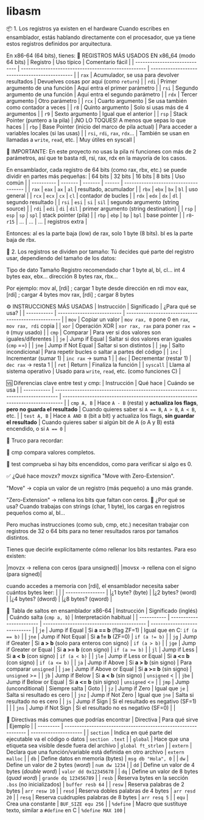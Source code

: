 # libasm

📦 1. Los registros ya existen en el hardware
Cuando escribes en ensamblador, estás hablando directamente con el procesador, que ya tiene estos registros definidos por arquitectura.

En x86-64 (64 bits), tienes:
🧠 REGISTROS MÁS USADOS EN x86_64 (modo 64 bits)
| Registro                      | Uso típico                                          | Comentario fácil                               |
| ----------------------------- | --------------------------------------------------- | ---------------------------------------------- |
| `rax`                         | Acumulador, se usa para devolver resultados         | Devuelves cosas por aquí (como `return`)       |
| `rdi`                         | Primer argumento de una función                     | Aquí entra el primer parámetro                 |
| `rsi`                         | Segundo argumento de una función                    | Aquí entra el segundo parámetro                |
| `rdx`                         | Tercer argumento                                    | Otro parámetro                                 |
| `rcx`                         | Cuarto argumento                                    | Se usa también como contador a veces           |
| `r8`                          | Quinto argumento                                    | Solo si usas más de 4 argumentos               |
| `r9`                          | Sexto argumento                                     | Igual que el anterior                          |
| `rsp`                         | Stack Pointer (puntero a la pila)                   | ¡NO LO TOQUES! A menos que sepas lo que haces  |
| `rbp`                         | Base Pointer (inicio del marco de pila actual)      | Para acceder a variables locales (si las usas) |
| `rsi`, `rdi`, `rax`, `rdx`... | También se usan en llamadas a `write`, `read`, etc. | Muy útiles en syscall                          |

🛑 IMPORTANTE: En este proyecto no usas la pila ni funciones con más de 2 parámetros, así que te basta rdi, rsi, rax, rdx en la mayoría de los casos.

En ensamblador, cada registro de 64 bits (como rax, rbx, etc.) se puede dividir en partes más pequeñas:
| 64 bits    | 32 bits | 16 bits | 8 bits | Uso común                             |
| ---------- | ------- | ------- | ------ | ------------------------------------- |
| `rax`      | `eax`   | `ax`    | `al`   | resultado, acumulador                 |
| `rbx`      | `ebx`   | `bx`    | `bl`   | uso general                           |
| `rcx`      | `ecx`   | `cx`    | `cl`   | contador de bucles                    |
| `rdx`      | `edx`   | `dx`    | `dl`   | segundo resultado                     |
| `rsi`      | `esi`   | `si`    | `sil`  | segundo argumento (string source)     |
| `rdi`      | `edi`   | `di`    | `dil`  | primer argumento (string destination) |
| `rsp`      | `esp`   | `sp`    | `spl`  | stack pointer (pila)                  |
| `rbp`      | `ebp`   | `bp`    | `bpl`  | base pointer                          |
| `r8`-`r15` | ...     | ...     | ...    | registros extra                       |

Entonces:
al es la parte baja (low) de rax, solo 1 byte (8 bits).
bl es la parte baja de rbx.

🧩 2. Los registros se dividen por tamaño:
Tú decides qué parte del registro usar, dependiendo del tamaño de los datos:

Tipo de dato	Tamaño	Registro recomendado
char	1 byte	al, bl, cl...
int	4 bytes	eax, ebx...
dirección	8 bytes	rax, rbx...

Por ejemplo:
mov al, [rdi]    ; cargar 1 byte desde dirección en rdi
mov eax, [rdi]   ; cargar 4 bytes
mov rax, [rdi]   ; cargar 8 bytes


⚙️ INSTRUCCIONES MÁS USADAS
| Instrucción | Significado                | ¿Para qué se usa?                                   |
| ----------- | -------------------------- | --------------------------------------------------- |
| `mov`       | Copiar un valor            | `mov rax, 0` pone 0 en `rax`, `mov rax, rdi` copia  |
| `xor`       | Operación XOR              | `xor rax, rax` para poner `rax = 0` (muy usado)     |
| `cmp`       | Comparar                   | Para ver si dos valores son iguales/diferentes      |
| `je`        | Jump if Equal              | Saltar si dos valores eran iguales (`cmp` ==)       |
| `jne`       | Jump if Not Equal          | Saltar si son distintos                             |
| `jmp`       | Salto incondicional        | Para repetir bucles o saltar a partes del código    |
| `inc`       | Incrementar (sumar 1)      | `inc rax` → suma 1                                  |
| `dec`       | Decrementar (restar 1)     | `dec rax` → resta 1                                 |
| `ret`       | Return                     | Finaliza la función                                 |
| `syscall`   | Llama al sistema operativo | Usado para `write`, `read`, etc. (como funciones C) |

🆚 Diferencias clave entre test y cmp:
| Instrucción | Qué hace                                                                        | Cuándo se usa                                                                  |
| ----------- | ------------------------------------------------------------------------------- | ------------------------------------------------------------------------------ |
| `cmp A, B`  | Hace `A - B` (resta) y **actualiza los flags**, **pero no guarda el resultado** | Cuando quieres saber si `A == B`, `A > B`, `A < B`, etc.                       |
| `test A, B` | Hace `A AND B` (bit a bit) y actualiza los flags, **sin guardar el resultado**  | Cuando quieres saber si algún bit de A (o A y B) está encendido, o si `A == 0` |

🧠 Truco para recordar:

🔹 cmp compara valores completos.

🔹 test comprueba si hay bits encendidos, como para verificar si algo es 0.

✅ ¿Qué hace movzx?
movzx significa "Move with Zero-Extension".

"Move" → copia un valor de un registro (más pequeño) a uno más grande.

"Zero-Extension" → rellena los bits que faltan con ceros.
🧠 ¿Por qué se usa?
Cuando trabajas con strings (char, 1 byte), los cargas en registros pequeños como al, bl...

Pero muchas instrucciones (como sub, cmp, etc.) necesitan trabajar con registros de 32 o 64 bits para no tener resultados raros por tamaños distintos.

Tienes que decirle explícitamente cómo rellenar los bits restantes. Para eso existen:

|movzx → rellena con ceros (para unsigned)|
|movsx → rellena con el signo (para signed)|

cuando accedes a memoria con [rdi], el ensamblador necesita saber cuántos bytes leer:
|                  |
| ---------------- |
|¿1 byte? (byte)   |
|¿2 bytes? (word)  |
|¿4 bytes? (dword) |
|¿8 bytes? (qword) |

📜 Tabla de saltos en ensamblador x86-64
| Instrucción | Significado (inglés)     | Cuándo salta (`cmp a, b`)                  | Interpretación habitual       |
| ----------- | ------------------------ | ------------------------------------------ | ----------------------------- |
| `je`        | Jump if Equal            | Si **a == b** (flag ZF=1)                  | Igual que en C: `if (a == b)` |
| `jne`       | Jump if Not Equal        | Si **a != b** (ZF=0)                       | `if (a != b)`                 |
| `jg`        | Jump if Greater          | Si **a > b** (solo para enteros con signo) | `if (a > b)`                  |
| `jge`       | Jump if Greater or Equal | Si **a >= b** (con signo)                  | `if (a >= b)`                 |
| `jl`        | Jump if Less             | Si **a < b** (con signo)                   | `if (a < b)`                  |
| `jle`       | Jump if Less or Equal    | Si **a <= b** (con signo)                  | `if (a <= b)`                 |
| `ja`        | Jump if Above            | Si **a > b** (sin signo)                   | Para comparar `unsigned`      |
| `jae`       | Jump if Above or Equal   | Si **a >= b** (sin signo)                  | `unsigned` >=                 |
| `jb`        | Jump if Below            | Si **a < b** (sin signo)                   | `unsigned` <                  |
| `jbe`       | Jump if Below or Equal   | Si **a <= b** (sin signo)                  | `unsigned` <=                 |
| `jmp`       | Jump (unconditional)     | Siempre salta                              | Goto                          |
| `jz`        | Jump if Zero             | Igual que `je`                             | Salta si resultado es cero    |
| `jnz`       | Jump if Not Zero         | Igual que `jne`                            | Salta si resultado no es cero |
| `js`        | Jump if Sign             | Si el resultado es negativo (SF=1)         |                               |
| `jns`       | Jump if Not Sign         | Si el resultado no es negativo (SF=0)      |                               |

🔹 Directivas más comunes que podrías encontrar
| Directiva | Para qué sirve                                                 | Ejemplo               |
| --------- | -------------------------------------------------------------- | --------------------- |
| `section` | Indica en qué parte del ejecutable va el código o datos        | `section .text`       |
| `global`  | Hace que una etiqueta sea visible desde fuera del archivo      | `global ft_strlen`    |
| `extern`  | Declara que una función/variable está definida en otro archivo | `extern malloc`       |
| `db`      | Define datos en memoria (bytes)                                | `msg db "Hola", 0`    |
| `dw`      | Define un valor de 2 bytes (*word*)                            | `num dw 1234`         |
| `dd`      | Define un valor de 4 bytes (*double word*)                     | `valor dd 0x12345678` |
| `dq`      | Define un valor de 8 bytes (*quad word*)                       | `grande dq 123456789` |
| `resb`    | Reserva bytes en la sección `.bss` (no inicializados)          | `buffer resb 64`      |
| `resw`    | Reserva palabras de 2 bytes                                    | `arr resw 10`         |
| `resd`    | Reserva dobles palabras de 4 bytes                             | `arr resd 20`         |
| `resq`    | Reserva cuádruples palabras de 8 bytes                         | `arr resq 5`          |
| `equ`     | Crea una constante                                             | `BUF_SIZE equ 256`    |
| `%define` | Macro que sustituye texto, similar a `#define` en C            | `%define MAX 100`     |

